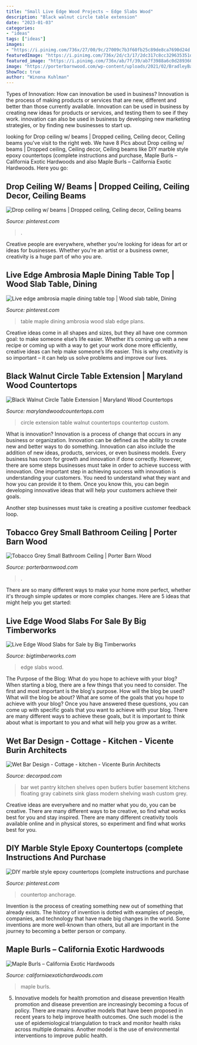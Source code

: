 ```yaml
---
title: "Small Live Edge Wood Projects ~ Edge Slabs Wood"
description: "Black walnut circle table extension"
date: "2023-01-03"
categories:
- "ideas"
tags: ["ideas"]
images:
- "https://i.pinimg.com/736x/27/00/9c/27009c7b3f60fb25c89de8ca7690d24d.jpg"
featuredImage: "https://i.pinimg.com/736x/2d/c3/17/2dc317c8cc329635351d02918dc315c8.jpg"
featured_image: "https://i.pinimg.com/736x/ab/7f/39/ab7f3988a6c0d289360c941352e2ccd8.jpg"
image: "https://porterbarnwood.com/wp-content/uploads/2021/02/BradleyBathroom-1-980x1470.jpg"
ShowToc: true
author: "Winona Kuhlman"
---
```



Types of Innovation: How can innovation be used in business?
Innovation is the process of making products or services that are new, different and better than those currently available. Innovation can be used in business by creating new ideas for products or services, and testing them to see if they work. innovation can also be used in business by developing new marketing strategies, or by finding new businesses to start up.

	

		
looking for Drop ceiling w/ beams | Dropped ceiling, Ceiling decor, Ceiling beams you've visit to the right web. We have 8 Pics about Drop ceiling w/ beams | Dropped ceiling, Ceiling decor, Ceiling beams like DIY marble style epoxy countertops (complete instructions and purchase, Maple Burls – California Exotic Hardwoods and also Maple Burls – California Exotic Hardwoods. Here you go:
		
    
## Drop Ceiling W/ Beams | Dropped Ceiling, Ceiling Decor, Ceiling Beams

<img loading=lazy src="https://i.pinimg.com/736x/ab/7f/39/ab7f3988a6c0d289360c941352e2ccd8.jpg" onerror="this.onerror=null;this.src='https://tse2.mm.bing.net/th?id=OIP.2vgdEk8auSeTGB3xzmZTsgHaJ3&amp;pid=15.1';" alt="Drop ceiling w/ beams | Dropped ceiling, Ceiling decor, Ceiling beams">

_Source: pinterest.com_

>. 

	

Creative people are everywhere, whether you're looking for ideas for art or ideas for businesses. Whether you're an artist or a business owner, creativity is a huge part of who you are.

    
## Live Edge Ambrosia Maple Dining Table Top | Wood Slab Table, Dining

<img loading=lazy src="https://i.pinimg.com/736x/2d/c3/17/2dc317c8cc329635351d02918dc315c8.jpg" onerror="this.onerror=null;this.src='https://tse4.mm.bing.net/th?id=OIP.pxfs91PiH3tZ2SCBL-8_-AHaJ3&amp;pid=15.1';" alt="Live edge ambrosia maple dining table top | Wood slab table, Dining">

_Source: pinterest.com_

>table maple dining ambrosia wood slab edge plans. 

	

Creative ideas come in all shapes and sizes, but they all have one common goal: to make someone else’s life easier. Whether it’s coming up with a new recipe or coming up with a way to get your work done more efficiently, creative ideas can help make someone’s life easier. This is why creativity is so important – it can help us solve problems and improve our lives.

    
## Black Walnut Circle Table Extension | Maryland Wood Countertops

<img loading=lazy src="https://www.marylandwoodcountertops.com/wp-content/uploads/2020/09/20200513_123233-768x1024.jpg" onerror="this.onerror=null;this.src='https://tse4.mm.bing.net/th?id=OIP.i_oHRcJiZbNrJIs5SG2dxwHaJ4&amp;pid=15.1';" alt="Black Walnut Circle Table Extension | Maryland Wood Countertops">

_Source: marylandwoodcountertops.com_

>circle extension table walnut countertops countertop custom. 

	

What is innovation?
Innovation is a process of change that occurs in any business or organization. Innovation can be defined as the ability to create new and better ways to do something. Innovation can also include the addition of new ideas, products, services, or even business models. Every business has room for growth and innovation if done correctly. However, there are some steps businesses must take in order to achieve success with innovation.
One important step in achieving success with innovation is understanding your customers. You need to understand what they want and how you can provide it to them. Once you know this, you can begin developing innovative ideas that will help your customers achieve their goals.

Another step businesses must take is creating a positive customer feedback loop.

    
## Tobacco Grey Small Bathroom Ceiling | Porter Barn Wood

<img loading=lazy src="https://porterbarnwood.com/wp-content/uploads/2021/02/BradleyBathroom-1-980x1470.jpg" onerror="this.onerror=null;this.src='https://tse3.mm.bing.net/th?id=OIP._54V3wlc70S5JTZc9v7dEwHaLH&amp;pid=15.1';" alt="Tobacco Grey Small Bathroom Ceiling | Porter Barn Wood">

_Source: porterbarnwood.com_

>. 

	

There are so many different ways to make your home more perfect, whether it's through simple updates or more complex changes. Here are 5 ideas that might help you get started: 

    
## Live Edge Wood Slabs For Sale By Big Timberworks

<img loading=lazy src="https://www.bigtimberworks.com/wp-content/uploads/2017/05/live-edge-slabs-12.jpg" onerror="this.onerror=null;this.src='https://tse1.mm.bing.net/th?id=OIP.VLaxyq61kaEy5XGV6Q028wHaLH&amp;pid=15.1';" alt="Live Edge Wood Slabs for Sale by Big Timberworks">

_Source: bigtimberworks.com_

>edge slabs wood. 

	

The Purpose of the Blog: What do you hope to achieve with your blog?
When starting a blog, there are a few things that you need to consider. The first and most important is the blog's purpose. How will the blog be used? What will the blog be about? What are some of the goals that you hope to achieve with your blog? Once you have answered these questions, you can come up with specific goals that you want to achieve with your blog. There are many different ways to achieve these goals, but it is important to think about what is important to you and what will help you grow as a writer.

    
## Wet Bar Design - Cottage - Kitchen - Vicente Burin Architects

<img loading=lazy src="https://cdn.decorpad.com/photos/2012/12/12/bf09d5197f50.jpg" onerror="this.onerror=null;this.src='https://tse4.mm.bing.net/th?id=OIP.MSC25noFFUDhxGd7UH7fCgHaJ4&amp;pid=15.1';" alt="Wet Bar Design - Cottage - kitchen - Vicente Burin Architects">

_Source: decorpad.com_

>bar wet pantry kitchen shelves open butlers butler basement kitchens floating gray cabinets sink glass modern shelving wash custom grey. 

	

Creative ideas are everywhere and no matter what you do, you can be creative. There are many different ways to be creative, so find what works best for you and stay inspired. There are many different creativity tools available online and in physical stores, so experiment and find what works best for you.

    
## DIY Marble Style Epoxy Countertops (complete Instructions And Purchase

<img loading=lazy src="https://i.pinimg.com/736x/27/00/9c/27009c7b3f60fb25c89de8ca7690d24d.jpg" onerror="this.onerror=null;this.src='https://tse1.mm.bing.net/th?id=OIP.94urree9lfqmc94ypUCPUgHaFZ&amp;pid=15.1';" alt="DIY marble style epoxy countertops (complete instructions and purchase">

_Source: pinterest.com_

>countertop anchorage. 

	

Invention is the process of creating something new out of something that already exists. The history of invention is dotted with examples of people, companies, and technology that have made big changes in the world. Some inventions are more well-known than others, but all are important in the journey to becoming a better person or company.

    
## Maple Burls – California Exotic Hardwoods

<img loading=lazy src="https://www.californiaexotichardwoods.com/wp-content/uploads/2020/03/4D5B383A-A2A7-4FBB-804B-289A14AE5F0D.jpeg" onerror="this.onerror=null;this.src='https://tse3.mm.bing.net/th?id=OIP.WCOfJ6OtHoDTHhDlr57edwHaJ4&amp;pid=15.1';" alt="Maple Burls – California Exotic Hardwoods">

_Source: californiaexotichardwoods.com_

>maple burls. 

	

5) Innovative models for health promotion and disease prevention
Health promotion and disease prevention are increasingly becoming a focus of policy. There are many innovative models that have been proposed in recent years to help improve health outcomes. One such model is the use of epidemiological triangulation to track and monitor health risks across multiple domains. Another model is the use of environmental interventions to improve public health.

